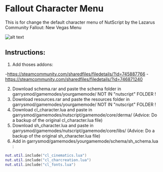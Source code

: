# Fallout Character Menu

This is for change the default character menu of NutScript by the Lazarus Community Fallout: New Vegas Menu

![alt text](https://image.ibb.co/bzkiD7/20180210134327_1.jpg "Menu")

## Instructions:

1) Add thoses addons:

-https://steamcommunity.com/sharedfiles/filedetails/?id=745887766
-https://steamcommunity.com/sharedfiles/filedetails/?id=746871240

2) Download schema.rar and paste the schema folder in garrysmod/gamemodes/yourgamemode/	NOT IN "nutscript" FOLDER !
3) Download resources.rar and paste the resources folder in garrysmod/gamemodes/yourgamemode/	NOT IN "nutscript" FOLDER !
4) Download cl_character.lua and paste in garrysmod/gamemodes/nutscript/gamemode/core/derma/ (Advice: Do a backup of the original cl_character.lua file)
5) Download sh_character.lua and paste in garrysmod/gamemodes/nutscript/gamemode/core/libs/ (Advice: Do a backup of the original sh_character.lua file)
6) Add in garrysmod/gamemodes/yourgamemode/schema/sh_schema.lua :

```lua
nut.util.include("cl_cinematics.lua")
nut.util.include("cl_charcreation.lua")
nut.util.include("cl_fonts.lua")
```
